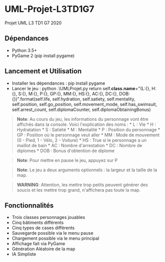 # UML-Projet-L3TD1G7

Projet UML L3 TD1 G7 2020

## Dépendances

* Python 3.5+
* PyGame 2 (pip install pygame)

## Lancement et Utilisation

* Installer les dépendances : pip install pygame
* Lancer le jeu : python .\UMLProjet.py
return self.__class__.__name__+"(L:{}, H:{}, S:{}, M:{}, P:{}, GP:{}, MM:{}, HS:{}, AC:{}, DC:{}, DOB:{})".format(self.life, self.hydration, self.satiety, self.mentality, self.position, self.go_position, self.movement_mode, self.has_swimsuit, self.arrest_count, self.diplomaCounter, self.diplomaObtainingBonus)

> **Note**: Au cours du jeu, les informations du personnage vont être affichés dans la console. Voici l'explication des noms :
    * L : Vie
    * H : Hydratation
    * S : Satiété
    * M : Mentalité
    * P : Position du personnage
    * GP : Position où le personnage veut aller
    * MM : Mode de mouvement (0 - Pied, 1 - Vélo, 2 - Voiture)
    * HS : True si le personnage a un maillot de bain
    * AC : Nombre d'arrestation
    * DC : Nombre de diplomes
    * DOB : Bonus d'obtention de diplome

> **Note**: Pour mettre en pause le jeu, appuyez sur P

> **Note**: Le jeu a deux arguments optionnels : la largeur et la taille de la map.

> **WARNING**: Attention, les mettre trop petits peuvent générer des soucis et les mettre trop grand, n'affichera pas toute la map.

## Fonctionnalités

* Trois classes personnages jouables
* Cinq bâtiments différents
* Cinq types de cases différents
* Sauvegarde possible via le menu pause
* Chargement possible via le menu principal
* Affichage fait via PyGame
* Génération Aléatoire de la map
* IA Simpliste
